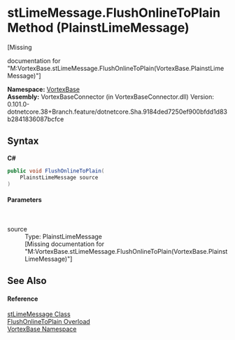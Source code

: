 # stLimeMessage.FlushOnlineToPlain Method (PlainstLimeMessage)
 

\[Missing <summary> documentation for "M:VortexBase.stLimeMessage.FlushOnlineToPlain(VortexBase.PlainstLimeMessage)"\]

**Namespace:**&nbsp;<a href="N_VortexBase.md">VortexBase</a><br />**Assembly:**&nbsp;VortexBaseConnector (in VortexBaseConnector.dll) Version: 0.101.0-dotnetcore.38+Branch.feature/dotnetcore.Sha.9184ded7250ef900bfdd1d83b2841836087bcfce

## Syntax

**C#**<br />
``` C#
public void FlushOnlineToPlain(
	PlainstLimeMessage source
)
```


#### Parameters
&nbsp;<dl><dt>source</dt><dd>Type: PlainstLimeMessage<br />\[Missing <param name="source"/> documentation for "M:VortexBase.stLimeMessage.FlushOnlineToPlain(VortexBase.PlainstLimeMessage)"\]</dd></dl>

## See Also


#### Reference
<a href="T_VortexBase_stLimeMessage.md">stLimeMessage Class</a><br /><a href="Overload_VortexBase_stLimeMessage_FlushOnlineToPlain.md">FlushOnlineToPlain Overload</a><br /><a href="N_VortexBase.md">VortexBase Namespace</a><br />
